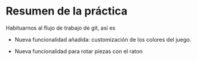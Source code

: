 # Resumen de la práctica

Habituarnos al flujo de trabajo de git, así es

- Nueva funcionalidad añadida: customización de los colores del juego.

- Nueva funcionalidad para rotar piezas con el raton
